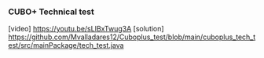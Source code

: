 ### CUBO+ Technical test
[video] https://youtu.be/sLIBxTwug3A
[solution] https://github.com/Mvalladares12/Cuboplus_test/blob/main/cuboplus_tech_test/src/mainPackage/tech_test.java
